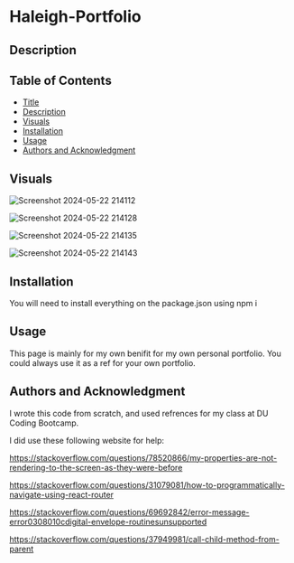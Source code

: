 # Haleigh-Portfolio

## Description

## Table of Contents

- [Title](#title)
- [Description](#description)
- [Visuals](#visuals)
- [Installation](#installation)
- [Usage](#usage)
- [Authors and Acknowledgment](#acknowledgment)

## Visuals
![Screenshot 2024-05-22 214112](https://github.com/HaleighElkins/Haleigh-Portfolio/assets/152942336/dded1010-f273-4268-9119-e6e2713e9c83)

![Screenshot 2024-05-22 214128](https://github.com/HaleighElkins/Haleigh-Portfolio/assets/152942336/915f11d8-4a47-43e9-a719-b0b3d3e0e11a)

![Screenshot 2024-05-22 214135](https://github.com/HaleighElkins/Haleigh-Portfolio/assets/152942336/7238b782-50c2-4e70-8533-7df1abc480a9)

![Screenshot 2024-05-22 214143](https://github.com/HaleighElkins/Haleigh-Portfolio/assets/152942336/266a9b49-91fc-4ab8-8bfc-d46eb642539f)


## Installation

You will need to install everything on the package.json using npm i

## Usage
 This page is mainly for my own benifit for my own personal portfolio. You could always use it as a ref for your own portfolio. 

## Authors and Acknowledgment

I wrote this code from scratch, and used refrences for my class at DU Coding Bootcamp. 

I did use these following website for help: 

https://stackoverflow.com/questions/78520866/my-properties-are-not-rendering-to-the-screen-as-they-were-before

https://stackoverflow.com/questions/31079081/how-to-programmatically-navigate-using-react-router

https://stackoverflow.com/questions/69692842/error-message-error0308010cdigital-envelope-routinesunsupported

https://stackoverflow.com/questions/37949981/call-child-method-from-parent

